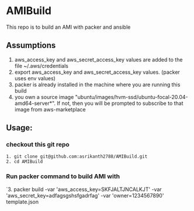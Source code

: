 # AMIBuild

This repo is to build an AMI with packer and ansible 

## Assumptions

1. aws_access_key and aws_secret_access_key values are added to the file ~/.aws/credentials
2. export aws_access_key and aws_secret_access_key values. (packer uses env values)
3. packer is already installed in the machine where you are running this build
4. you own a source image "ubuntu/images/hvm-ssd/ubuntu-focal-20.04-amd64-server*". If not, then you will be prompted to subscribe to that image from aws-marketplace

## Usage:

### checkout this git repo
```
1. git clone git@github.com:asrikanth2788/AMIBuild.git
2. cd AMIBuild
```
### Run packer command to build AMI with 
`3. packer build -var 'aws_access_key=SKFJALTJNCALKJT' -var 'aws_secret_key=adfagsgshsfgadrfag' -var 'owner=1234567890' template.json
